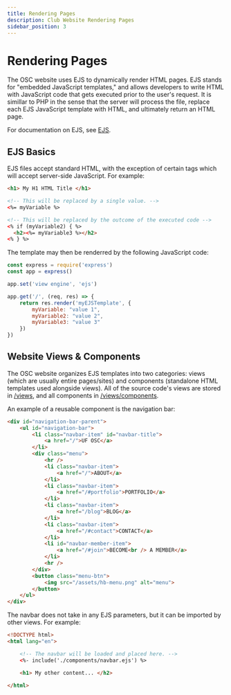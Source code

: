 ```yaml
---
title: Rendering Pages
description: Club Website Rendering Pages
sidebar_position: 3
---
```


# Rendering Pages

The OSC website uses EJS to dynamically render HTML pages. EJS stands for "embedded JavaScript templates," and allows developers to write HTML with JavaScript code that gets executed prior to the user's request. It is simillar to PHP in the sense that the server will process the file, replace each EJS JavaScript template with HTML, and ultimately return an HTML page.

For documentation on EJS, see [EJS](https://ejs.co/).

## EJS Basics

EJS files accept standard HTML, with the exception of certain tags which will accept server-side JavaScript. For example:

```html title="myEJSTemplate.ejs"
<h1> My H1 HTML Title </h1>

<!-- This will be replaced by a single value. -->
<%= myVariable %>

<!-- This will be replaced by the outcome of the executed code -->
<% if (myVariable2) { %>
  <h2><%= myVariable3 %></h2>
<% } %>
```

The template may then be renderred by the following JavaScript code:
```js
const express = require('express')
const app = express()

app.set('view engine', 'ejs')

app.get('/', (req, res) => {
	return res.render('myEJSTemplate', {
		myVariable: "value 1",
		myVariable2: "value 2",
		myVariable3: "value 3"
	})
})
```

## Website Views & Components

The OSC website organizes EJS templates into two categories: views (which are usually entire pages/sites) and components (standalone HTML templates used alongside views). All of the source code's views are stored in [/views](https://github.com/ufosc/Club_Website_2/tree/main/views), and all components in [/views/components](https://github.com/ufosc/Club_Website_2/tree/main/views/components).

An example of a reusable component is the navigation bar:
```html title="views/components/navbar.ejs"
<div id="navigation-bar-parent">
    <ul id="navigation-bar">
        <li class="navbar-item" id="navbar-title">
            <a href="/">UF OSC</a>
        </li>
        <div class="menu">
            <hr />
            <li class="navbar-item">
                <a href="/">ABOUT</a>
            </li>
            <li class="navbar-item">
                <a href="/#portfolio">PORTFOLIO</a>
            </li>
            <li class="navbar-item">
                <a href="/blog">BLOG</a>
            </li>
            <li class="navbar-item">
                <a href="/#contact">CONTACT</a>
            </li>
            <li id="navbar-member-item">
                <a href="/#join">BECOME<br /> A MEMBER</a>
            </li>
            <hr />
        </div>
        <button class="menu-btn">
            <img src="/assets/hb-menu.png" alt="menu">
        </button>
    </ul>
</div>
```

The navbar does not take in any EJS parameters, but it can be imported by other views. For example:

```html
<!DOCTYPE html>
<html lang="en">

	<!-- The navbar will be loaded and placed here. -->
	<%- include('./components/navbar.ejs') %>

	<h1> My other content... </h2>

</html>
```
